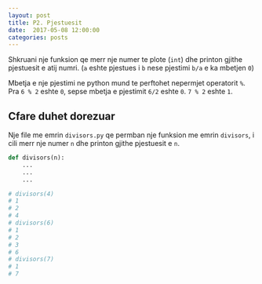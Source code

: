 ```yaml
---
layout: post
title: P2. Pjestuesit
date:  2017-05-08 12:00:00
categories: posts
---
```


Shkruani nje funksion qe merr nje numer te plote (`int`) dhe printon
gjithe pjestuesit e atij numri. (`a` eshte pjestues i `b` nese pjestimi `b/a`
e ka mbetjen `0`)

Mbetja e nje pjestimi ne python mund te perftohet nepermjet operatorit `%`. Pra `6 % 2` 
eshte `0`, sepse mbetja e pjestimit `6/2` eshte `0`. `7 % 2` eshte `1`.


## Cfare duhet dorezuar

Nje file me emrin `divisors.py` qe permban nje funksion me emrin `divisors`, i
cili merr nje numer `n` dhe printon gjithe pjestuesit e `n`.

```python
def divisors(n):
    ...
    ...
    ...

# divisors(4)
# 1
# 2
# 4
# divisors(6)
# 1
# 2
# 3
# 6
# divisors(7)
# 1
# 7
```
